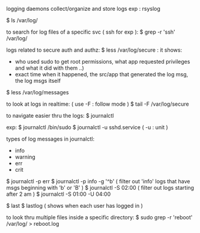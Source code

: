 logging daemons collect/organize and store logs 
exp : rsyslog 

$ ls /var/log/ 

to search for log files of a specific svc ( ssh for exp ):
$ grep -r 'ssh' /var/log/  

logs related to secure auth and authz:
$ less /var/log/secure :
it shows: 
- who used sudo to get root permissions, what app requested privileges and what it did with them ..)  
- exact time when it happened, the src/app that generated the log msg, the log msgs itself   

$ less /var/log/messages


to look at logs in realtime: ( use -F : follow mode ) 
$ tail -F /var/log/secure 

to navigate easier thru the logs:
$ journalctl <absolute path of the command>

exp: $ journalctl /bin/sudo 
     $ journalctl -u sshd.service   ( -u : unit ) 
     
types of log messages in journalctl: 
- info 
- warning 
- err 
- crit 

$ journalctl -p err 
$ journalctl -p info -g '^b'  ( filter out  'info' logs that have msgs beginning with 'b' or 'B' ) 
$ journalctl -S 02:00 ( filter out logs starting after 2 am ) 
$ journalctl -S 01:00 -U 04:00 

$ last
$ lastlog  ( shows when each user has logged in  )

to look thru multiple files inside a specific directory:
$ sudo grep -r 'reboot' /var/log/ > reboot.log

